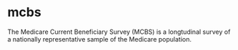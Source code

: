 # mcbs
The Medicare Current Beneficiary Survey (MCBS) is a longtudinal survey of a nationally representative sample of the Medicare population.
